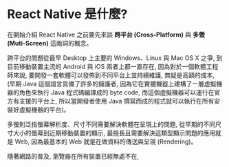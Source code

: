 # React Native 是什麼?
在開始介紹 React Native 之前要先來談 **跨平台 (Cross-Platform)** 與 **多螢 (Muti-Screen)** 這兩詞的概念。

跨平台的問題從最早 Desktop 上主要的 Windows、Linux 與 Mac OS X 之爭, 到目前移動裝置主流的 Android 與 iOS 兩者上都一直存在, 因為對於一個軟體工程師來說, 要開發一套軟體可以發佈到不同平台上並持續維護, 無疑是高額的成本, (早期 Java 這個語言具備了許多的擁護者, 因為它在實體機器上建構了一層虛擬機器的角色來執行 Java 程式碼編譯成的 byte code, 而這個虛擬機器可以運行在官方有支援的平台上, 所以當開發者使用 Java 撰寫而成的程式就可以執行在所有安裝好虛擬機器的平台)。

多螢則泛指螢幕解析度、尺寸不同需要解決軟體在呈現上的問題, 從早期的不同尺寸大小的螢幕到近期移動裝置的顯示, 最擅長且需要解決這類型顯示問題的應用就是 Web, 因為最基本的 Web 就是在做資料的傳送與呈現 (Rendering)。

隨著網路的普及, 瀏覽器在所有裝置已經無處不在, 